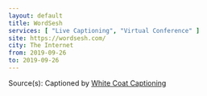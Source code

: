 ```yaml
---
layout: default
title: WordSesh
services: [ "Live Captioning", "Virtual Conference" ]
site: https://wordsesh.com/
city: The Internet
from: 2019-09-26
to: 2019-09-26
---
```


Source(s): Captioned by [White Coat Captioning](http://www.whitecoatcaptioning.com/)